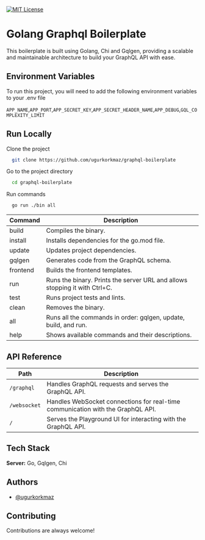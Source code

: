 [![MIT License](https://img.shields.io/badge/License-MIT-green.svg)](https://choosealicense.com/licenses/mit/)

# Golang Graphql Boilerplate

This boilerplate is built using Golang, Chi and Gqlgen, providing a scalable and maintainable architecture to build your GraphQL API with ease.

## Environment Variables

To run this project, you will need to add the following environment variables to your .env file

`APP_NAME`,`APP_PORT`,`APP_SECRET_KEY`,`APP_SECRET_HEADER_NAME`,`APP_DEBUG`,`GQL_COMPLEXITY_LIMIT`

## Run Locally

Clone the project

```bash
  git clone https://github.com/ugurkorkmaz/graphql-boilerplate 
```

Go to the project directory

```bash
  cd graphql-boilerplate
```
Run commands

```bash
  go run ./bin all
```

| Command | Description |
| --- | --- |
| build | Compiles the binary. |
| install | Installs dependencies for the go.mod file. |
| update | Updates project dependencies. |
| gqlgen | Generates code from the GraphQL schema. |
| frontend | Builds the frontend templates. |
| run | Runs the binary. Prints the server URL and allows stopping it with Ctrl+C. |
| test | Runs project tests and lints. |
| clean | Removes the binary. |
| all | Runs all the commands in order: gqlgen, update, build, and run. |
| help | Shows available commands and their descriptions. |

## API Reference

| Path | Description |
| --- | --- |
| `/graphql` | Handles GraphQL requests and serves the GraphQL API. |
| `/websocket` | Handles WebSocket connections for real-time communication with the GraphQL API. |
| `/` | Serves the Playground UI for interacting with the GraphQL API. |




## Tech Stack
**Server:** Go, Gqlgen, Chi


## Authors

- [@ugurkorkmaz](https://www.github.com/ugurkorkmaz)


## Contributing

Contributions are always welcome!
